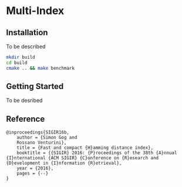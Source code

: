 Multi-Index
=========

Installation
------------

To be described
```bash
mkdir build
cd build
cmake .. && make benchmark
```

Getting Started
------------

To be desribed

Reference
---------

    @inproceedings{SIGIR16b,
        author = {Simon Gog and
        Rossano Venturini},
        title = {Fast and compact {H}amming distance index},
        booktitle = {{SIGIR} 2016: {P}roceedings of the 38th {A}nnual {I}nternational {ACM SIGIR} {C}onference on {R}esearch and {D}evelopment in {I}nformation {R}etrieval},
        year = {2016},
        pages = {--}
    }
